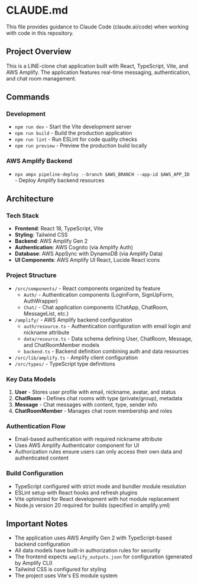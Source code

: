# CLAUDE.md

This file provides guidance to Claude Code (claude.ai/code) when working with code in this repository.

## Project Overview

This is a LINE-clone chat application built with React, TypeScript, Vite, and AWS Amplify. The application features real-time messaging, authentication, and chat room management.

## Commands

### Development
- `npm run dev` - Start the Vite development server
- `npm run build` - Build the production application
- `npm run lint` - Run ESLint for code quality checks
- `npm run preview` - Preview the production build locally

### AWS Amplify Backend
- `npx ampx pipeline-deploy --branch $AWS_BRANCH --app-id $AWS_APP_ID` - Deploy Amplify backend resources

## Architecture

### Tech Stack
- **Frontend**: React 18, TypeScript, Vite
- **Styling**: Tailwind CSS
- **Backend**: AWS Amplify Gen 2
- **Authentication**: AWS Cognito (via Amplify Auth)
- **Database**: AWS AppSync with DynamoDB (via Amplify Data)
- **UI Components**: AWS Amplify UI React, Lucide React icons

### Project Structure
- `/src/components/` - React components organized by feature
  - `Auth/` - Authentication components (LoginForm, SignUpForm, AuthWrapper)
  - `Chat/` - Chat application components (ChatApp, ChatRoom, MessageList, etc.)
- `/amplify/` - AWS Amplify backend configuration
  - `auth/resource.ts` - Authentication configuration with email login and nickname attribute
  - `data/resource.ts` - Data schema defining User, ChatRoom, Message, and ChatRoomMember models
  - `backend.ts` - Backend definition combining auth and data resources
- `/src/lib/amplify.ts` - Amplify client configuration
- `/src/types/` - TypeScript type definitions

### Key Data Models
1. **User** - Stores user profile with email, nickname, avatar, and status
2. **ChatRoom** - Defines chat rooms with type (private/group), metadata
3. **Message** - Chat messages with content, type, sender info
4. **ChatRoomMember** - Manages chat room membership and roles

### Authentication Flow
- Email-based authentication with required nickname attribute
- Uses AWS Amplify Authenticator component for UI
- Authorization rules ensure users can only access their own data and authenticated content

### Build Configuration
- TypeScript configured with strict mode and bundler module resolution
- ESLint setup with React hooks and refresh plugins
- Vite optimized for React development with hot module replacement
- Node.js version 20 required for builds (specified in amplify.yml)

## Important Notes
- The application uses AWS Amplify Gen 2 with TypeScript-based backend configuration
- All data models have built-in authorization rules for security
- The frontend expects `amplify_outputs.json` for configuration (generated by Amplify CLI)
- Tailwind CSS is configured for styling
- The project uses Vite's ES module system